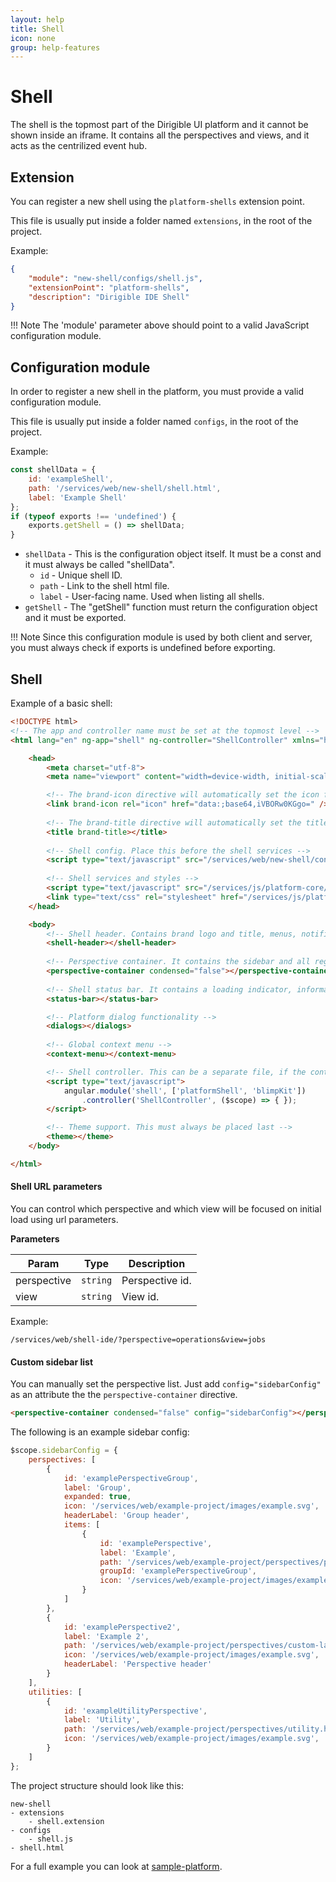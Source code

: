 ```yaml
---
layout: help
title: Shell
icon: none
group: help-features
---
```


Shell
===

The shell is the topmost part of the Dirigible UI platform and it cannot be shown inside an iframe. It contains all the perspectives and views, and it acts as the centrilized event hub.

Extension
---

You can register a new shell using the `platform-shells` extension point.

This file is usually put inside a folder named `extensions`, in the root of the project.

Example:

```json
{
    "module": "new-shell/configs/shell.js",
    "extensionPoint": "platform-shells",
    "description": "Dirigible IDE Shell"
}
```

!!! Note
	The 'module' parameter above should point to a valid JavaScript configuration module.

Configuration module
---

In order to register a new shell in the platform, you must provide a valid configuration module.

This file is usually put inside a folder named `configs`, in the root of the project.

Example:

```javascript
const shellData = {
	id: 'exampleShell',
	path: '/services/web/new-shell/shell.html',
	label: 'Example Shell'
};
if (typeof exports !== 'undefined') {
	exports.getShell = () => shellData;
}
```

* `shellData` - This is the configuration object itself. It must be a const and it must always be called "shellData".
	* `id` - Unique shell ID.
	* `path` - Link to the shell html file.
	* `label` - User-facing name. Used when listing all shells.
* `getShell` - The "getShell" function must return the configuration object and it must be exported.

!!! Note
	Since this configuration module is used by both client and server, you must always check if exports is undefined before exporting.

Shell
---

Example of a basic shell:

```html
<!DOCTYPE html>
<!-- The app and controller name must be set at the topmost level -->
<html lang="en" ng-app="shell" ng-controller="ShellController" xmlns="http://www.w3.org/1999/xhtml">

    <head>
        <meta charset="utf-8">
        <meta name="viewport" content="width=device-width, initial-scale=1">

        <!-- The brand-icon directive will automatically set the icon from the brand config -->
        <link brand-icon rel="icon" href="data:;base64,iVBORw0KGgo=" />
        
		<!-- The brand-title directive will automatically set the title based on the currently selected perspective -->
        <title brand-title></title>
        
		<!-- Shell config. Place this before the shell services -->
        <script type="text/javascript" src="/services/web/new-shell/configs/shell.js"></script>
        
		<!-- Shell services and styles -->
        <script type="text/javascript" src="/services/js/platform-core/services/loader.js?id=shell-js"></script>
        <link type="text/css" rel="stylesheet" href="/services/js/platform-core/services/loader.js?id=shell-css" />
    </head>

    <body>
        <!-- Shell header. Contains brand logo and title, menus, notification popover, user info, etc -->
        <shell-header></shell-header>
        
		<!-- Perspective container. It contains the sidebar and all registered perspectives -->
        <perspective-container condensed="false"></perspective-container>
        
		<!-- Shell status bar. It contains a loading indicator, information strip, error strip and a selection label -->
        <status-bar></status-bar>

        <!-- Platform dialog functionality -->
        <dialogs></dialogs>
        
		<!-- Global context menu -->
        <context-menu></context-menu>

        <!-- Shell controller. This can be a separate file, if the controller is too big. -->
        <script type="text/javascript">
            angular.module('shell', ['platformShell', 'blimpKit'])
                .controller('ShellController', ($scope) => { });
        </script>

        <!-- Theme support. This must always be placed last -->
        <theme></theme>
    </body>

</html>
```

#### Shell URL parameters

You can control which perspective and which view will be focused on initial load using url parameters.

**Parameters**

| Param | Type | Description |
| --- | --- | --- |
| perspective | <code>string</code> | Perspective id. |
| view | <code>string</code> | View id. |

Example:
```
/services/web/shell-ide/?perspective=operations&view=jobs
```

#### Custom sidebar list

You can manually set the perspective list. Just add `config="sidebarConfig"` as an attribute the the `perspective-container` directive.

```html
<perspective-container condensed="false" config="sidebarConfig"></perspective-container>
```

The following is an example sidebar config:

```javascript
$scope.sidebarConfig = {
    perspectives: [
        {
            id: 'examplePerspectiveGroup',
            label: 'Group',
            expanded: true,
            icon: '/services/web/example-project/images/example.svg',
            headerLabel: 'Group header',
            items: [
                {
                    id: 'examplePerspective',
                    label: 'Example',
                    path: '/services/web/example-project/perspectives/perspective.html',
                    groupId: 'examplePerspectiveGroup',
                    icon: '/services/web/example-project/images/example.svg'
                }
            ]
        },
        {
            id: 'examplePerspective2',
            label: 'Example 2',
            path: '/services/web/example-project/perspectives/custom-layout.html',
            icon: '/services/web/example-project/images/example.svg',
            headerLabel: 'Perspective header'
        }
    ],
    utilities: [
        {
            id: 'exampleUtilityPerspective',
            label: 'Utility',
            path: '/services/web/example-project/perspectives/utility.html',
            icon: '/services/web/example-project/images/example.svg',
        }
    ]
};
```

The project structure should look like this:

```
new-shell
- extensions
    - shell.extension
- configs
    - shell.js
- shell.html
```

For a full example you can look at [sample-platform](https://github.com/dirigiblelabs/sample-platform).
